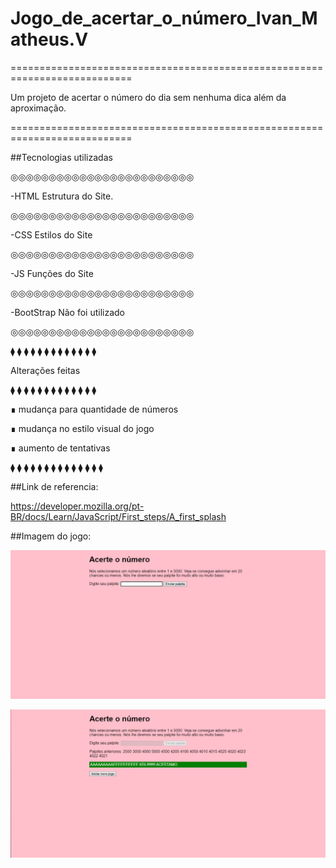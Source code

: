 # Jogo_de_acertar_o_número_Ivan_Matheus.V
===========================================================================

Um projeto de acertar o número do dia sem nenhuma dica além da aproximação.

===========================================================================

##Tecnologias utilizadas

◎◎◎◎◎◎◎◎◎◎◎◎◎◎◎◎◎◎◎◎◎◎◎◎

-HTML Estrutura do Site.

◎◎◎◎◎◎◎◎◎◎◎◎◎◎◎◎◎◎◎◎◎◎◎◎

-CSS Estilos do Site

◎◎◎◎◎◎◎◎◎◎◎◎◎◎◎◎◎◎◎◎◎◎◎◎

-JS Funções do Site

◎◎◎◎◎◎◎◎◎◎◎◎◎◎◎◎◎◎◎◎◎◎◎◎

-BootStrap Não foi utilizado

◎◎◎◎◎◎◎◎◎◎◎◎◎◎◎◎◎◎◎◎◎◎◎◎

 ⧫  ⧫  ⧫  ⧫  ⧫  ⧫  ⧫  ⧫  ⧫  ⧫  ⧫  ⧫  ⧫  
 
Alterações feitas

 ⧫  ⧫  ⧫  ⧫  ⧫  ⧫  ⧫  ⧫  ⧫  ⧫  ⧫  ⧫  ⧫ 

∎ mudança para quantidade de números

∎ mudança no estilo visual do jogo

∎ aumento de tentativas


⧫  ⧫  ⧫  ⧫  ⧫  ⧫  ⧫  ⧫  ⧫  ⧫  ⧫  ⧫  ⧫  ⧫ 

##Link de referencia:

https://developer.mozilla.org/pt-BR/docs/Learn/JavaScript/First_steps/A_first_splash

##Imagem do jogo:

![Tela do jogo](/img/Jogo_novo.jpeg)

![Tela do jogo](/img/Jogo_ganho.jpeg)
